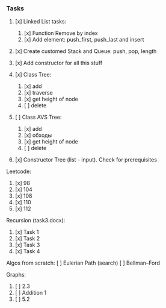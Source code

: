 ### Tasks 
1. [x] Linked List tasks:
   1. [x] Function Remove by index
   2. [x] Add element: push_first, push_last and insert
   
2. [x] Create customed Stack and Queue: push, pop, length
3. [x] Add constructor for all this stuff
4. [x] Class Tree:
   1. [x] add
   2. [x] traverse
   3. [x] get height of node
   4. [ ] delete
5. [ ] Class AVS Tree:
   1. [x] add
   2. [x] обходы
   3. [x] get height of node
   4. [ ] delete
6. [x] Constructor Tree (list - input). Check for prerequisites

Leetcode:
1. [x] 98
2. [x] 104
3. [x] 108
4. [x] 110
5. [x] 112

Recursion (task3.docx):
1. [x] Task 1
2. [x] Task 2
3. [x] Task 3
4. [x] Task 4


Algos from scratch:
[ ] Eulerian Path (search)
[ ] Bellman–Ford

Graphs:
1. [ ] 2.3
2. [ ] Addition 1
3. [ ] 5.2

